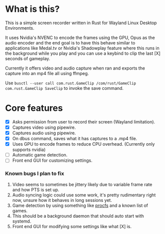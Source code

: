 # What is this?
This is a simple screen recorder written in Rust for Wayland Linux Desktop Environments.

It uses Nvidia's NVENC to encode the frames using the GPU, Opus as the audio encoder and the end goal
is to have this behave similar to applications like Medal.tv or Nvidia's Shadowplay feature where this
runs in the background while you play and you can use a keybind to clip the last [X] seconds of gameplay.

Currently it offers video and audio capture when ran and exports the capture into an mp4 file all using ffmpeg.

Use `busctl --user call com.rust.GameClip /com/rust/GameClip com.rust.GameClip SaveClip` to invoke the save command.

# Core features
- [x] Asks permission from user to record their screen (Wayland limitation).
- [x] Captures video using pipewire.
- [x] Captures audio using pipewire.
- [x] On dbus command, saves what it has captures to a .mp4 file.
- [x] Uses GPU to encode frames to reduce CPU overhead. (Currently only supports nvidia) 
- [ ] Automatic game detection.
- [ ] Front end GUI for customizing settings.

### Known bugs I plan to fix
1. Video seems to sometimes be jittery likely due to variable frame rate and how PTS is set up.
2. Audio syncing logic could use some work, it's pretty rudimentary right now, unsure how it behaves in long sessions yet.
3. Game detection by using something like [procfs](https://crates.io/crates/procfs) and a known list of games.
4. This should be a background daemon that should auto start with systemd.
5. Front end GUI for modifying some settings like what [X] is.

